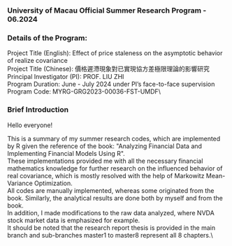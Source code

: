 ### University of Macau Official Summer Research Program - 06.2024
### Details of the Program:
Project Title (English): Effect of price staleness on the asymptotic behavior of realize covariance\
Project Title (Chinese): 價格遲滯現象對已實現協方差極限理論的影響研究\
Principal Investigator (PI): PROF. LIU ZHI\
Program Duration: June - July 2024 under PI’s face-to-face supervision\
Program Code: MYRG-GRG2023-00036-FST-UMDF\

### Brief Introduction
Hello everyone!

This is a summary of my summer research codes, which are implemented by R given the reference of the book: "Analyzing Financial Data and Implementing Financial Models Using R".\
These implementations provided me with all the necessary financial mathematics knowledge for further research on the influenced behavior of real covariance, which is mostly resolved with the help of Markowitz Mean-Variance Optimization.\
All codes are manually implemented, whereas some originated from the book. Similarly, the analytical results are done both by myself and from the book.\
In addition, I made modifications to the raw data analyzed, where NVDA stock market data is emphasized for example.\
It should be noted that the research report thesis is provided in the main branch and sub-branches master1 to master8 represent all 8 chapters.\

